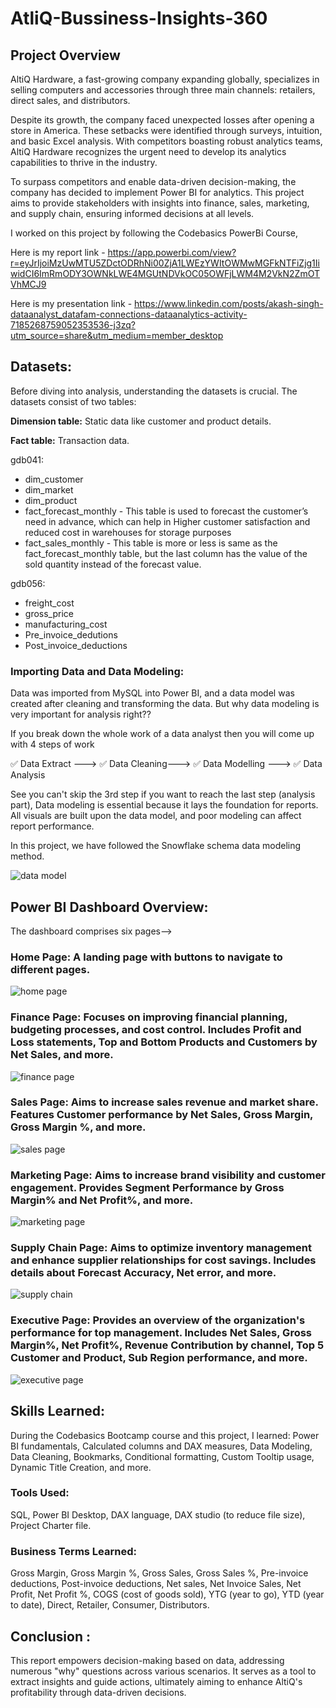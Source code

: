 # AtliQ-Bussiness-Insights-360
## Project Overview

AltiQ Hardware, a fast-growing company expanding globally, specializes in selling computers and accessories through three main channels: retailers, direct sales, and distributors.

Despite its growth, the company faced unexpected losses after opening a store in America. These setbacks were identified through surveys, intuition, and basic Excel analysis. With competitors boasting robust analytics teams, AltiQ Hardware recognizes the urgent need to develop its analytics capabilities to thrive in the industry.

To surpass competitors and enable data-driven decision-making, the company has decided to implement Power BI for analytics. This project aims to provide stakeholders with insights into finance, sales, marketing, and supply chain, ensuring informed decisions at all levels.

I worked on this project by following the Codebasics PowerBi Course, 

Here is my report link - https://app.powerbi.com/view?r=eyJrIjoiMzUwMTU5ZDctODRhNi00ZjA1LWEzYWItOWMwMGFkNTFiZjg1IiwidCI6ImRmODY3OWNkLWE4MGUtNDVkOC05OWFjLWM4M2VkN2ZmOTVhMCJ9


Here is my presentation link - https://www.linkedin.com/posts/akash-singh-dataanalyst_datafam-connections-dataanalytics-activity-7185268759052353536-j3zq?utm_source=share&utm_medium=member_desktop


## Datasets:

Before diving into analysis, understanding the datasets is crucial. The datasets consist of two tables:

**Dimension table:** Static data like customer and product details.

**Fact table:** Transaction data.

gdb041:
* dim_customer
* dim_market
* dim_product
* fact_forecast_monthly - This table is used to forecast the customer’s need in advance, which can help in Higher customer satisfaction and reduced cost in warehouses for storage purposes
* fact_sales_monthly - This table is more or less is same as the fact_forecast_monthly table, but the last column has the value of the sold quantity instead of the forecast value.

gdb056:
* freight_cost
* gross_price
* manufacturing_cost
* Pre_invoice_dedutions
* Post_invoice_deductions


### Importing Data and Data Modeling:

Data was imported from MySQL into Power BI, and a data model was created after cleaning and transforming the data. But why data modeling is very important for analysis right??

If you break down the whole work of a data analyst then you will come up with 4 steps of work 

✅ Data Extract ---> ✅ Data Cleaning---> ✅ Data Modelling ---> ✅ Data Analysis

See you can't skip the 3rd step if you want to reach the last step (analysis part), 
Data modeling is essential because it lays the foundation for reports. All visuals are built upon the data model, and poor modeling can affect report performance.

In this project, we have followed the Snowflake schema data modeling method. 


![data model](https://github.com/Arbu7841/AtliQ-Bussiness-Insights-360/blob/main/data%20model.png)


## Power BI Dashboard Overview:

The dashboard comprises six pages-->

### Home Page: A landing page with buttons to navigate to different pages.

![home page](https://github.com/Arbu7841/AtliQ-Bussiness-Insights-360/blob/main/Home%20Page.png)


### Finance Page: Focuses on improving financial planning, budgeting processes, and cost control. Includes Profit and Loss statements, Top and Bottom Products and Customers by Net Sales, and more.

![finance page](https://github.com/Arbu7841/AtliQ-Bussiness-Insights-360/blob/main/Finance%20Page.png)


### Sales Page: Aims to increase sales revenue and market share. Features Customer performance by Net Sales, Gross Margin, Gross Margin %, and more.

![sales page](https://github.com/Arbu7841/AtliQ-Bussiness-Insights-360/blob/main/Sales%20Page.png)


### Marketing Page: Aims to increase brand visibility and customer engagement. Provides Segment Performance by Gross Margin% and Net Profit%, and more.

![marketing page](https://github.com/Arbu7841/AtliQ-Bussiness-Insights-360/blob/main/Marketing%20Page.png)


### Supply Chain Page: Aims to optimize inventory management and enhance supplier relationships for cost savings. Includes details about Forecast Accuracy, Net error, and more.

![supply chain](https://github.com/Arbu7841/AtliQ-Bussiness-Insights-360/blob/main/Supply%20Chain%20Page.png)


### Executive Page: Provides an overview of the organization's performance for top management. Includes Net Sales, Gross Margin%, Net Profit%, Revenue Contribution by channel, Top 5 Customer and Product, Sub Region performance, and more.

![executive page](https://github.com/Arbu7841/AtliQ-Bussiness-Insights-360/blob/main/Executive%20Page.png)


## Skills Learned:

During the Codebasics Bootcamp course and this project, I learned:
Power BI fundamentals,
Calculated columns and DAX measures,
Data Modeling, Data Cleaning, Bookmarks, Conditional formatting,
Custom Tooltip usage, Dynamic Title Creation, and more.

### Tools Used:

SQL, Power BI Desktop, DAX language, DAX studio (to reduce file size), Project Charter file.

### Business Terms Learned:

Gross Margin, Gross Margin %, Gross Sales, Gross Sales %, Pre-invoice deductions, Post-invoice deductions, Net sales, Net Invoice Sales, Net Profit, Net Profit %, COGS (cost of goods sold), YTG (year to go), YTD (year to date), Direct, Retailer, Consumer, Distributors.

## Conclusion :

This report empowers decision-making based on data, addressing numerous "why" questions across various scenarios. It serves as a tool to extract insights and guide actions, ultimately aiming to enhance AltiQ's profitability through data-driven decisions.
